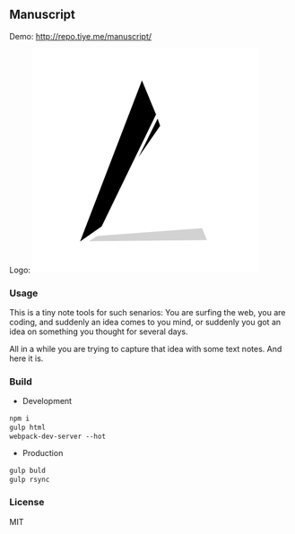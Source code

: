 
Manuscript
------

Demo: http://repo.tiye.me/manuscript/

Logo: ![](./images/manuscript.png)

### Usage

This is a tiny note tools for such senarios:
You are surfing the web, you are coding, and suddenly an idea comes to you mind,
or suddenly you got an idea on something you thought for several days.

All in a while you are trying to capture that idea with some text notes.
And here it is.

### Build

* Development

```text
npm i
gulp html
webpack-dev-server --hot
```

* Production

```text
gulp buld
gulp rsync
```

### License

MIT